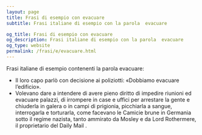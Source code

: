 ```yaml
---
layout: page
title: Frasi di esempio con evacuare 
subtitle: Frasi italiane di esempio con la parola  evacuare

og_title: Frasi di esempio con evacuare 
og_description: Frasi italiane di esempio con la parola  evacuare
og_type: website
permalink: /frasi/e/evacuare.html
---
```


Frasi italiane di esempio contenenti la parola evacuare:


- Il loro capo parlò con decisione ai poliziotti: «Dobbiamo evacuare l’edificio».
- Volevano dare a intendere di avere pieno diritto di impedire riunioni ed evacuare palazzi, di irrompere in case e uffici per arrestare la gente e chiuderla in galera o in campi di prigionia, picchiarla a sangue, interrogarla e torturarla, come facevano le Camicie brune in Germania sotto il regime nazista, tanto ammirato da Mosley e da Lord Rothermere, il proprietario del Daily Mail .
